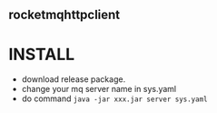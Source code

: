## rocketmqhttpclient

# INSTALL

  - download release package.
  - change your mq server name in sys.yaml
  - do command ` java -jar xxx.jar server sys.yaml `
  
